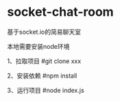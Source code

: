 # socket-chat-room
基于socket.io的简易聊天室

本地需要安装node环境

1、拉取项目
#git clone xxx

2、安装依赖
#npm install

3、运行项目
#node index.js
